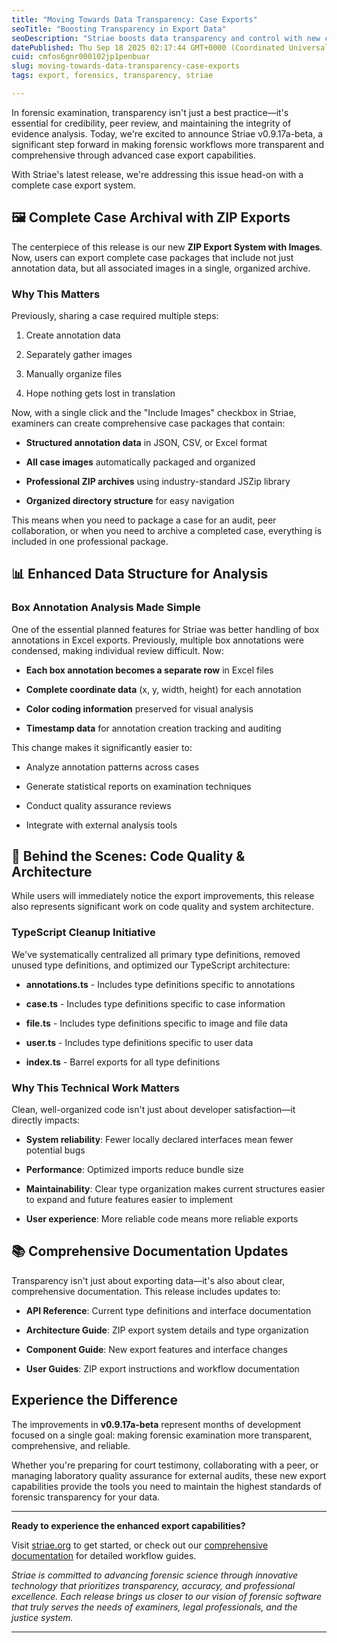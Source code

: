 ```yaml
---
title: "Moving Towards Data Transparency: Case Exports"
seoTitle: "Boosting Transparency in Export Data"
seoDescription: "Striae boosts data transparency and control with new case export features (ZIP, structured data, documentation)"
datePublished: Thu Sep 18 2025 02:17:44 GMT+0000 (Coordinated Universal Time)
cuid: cmfos6gnr000102jp1penbuar
slug: moving-towards-data-transparency-case-exports
tags: export, forensics, transparency, striae

---
```


In forensic examination, transparency isn't just a best practice—it's essential for credibility, peer review, and maintaining the integrity of evidence analysis. Today, we're excited to announce Striae v0.9.17a-beta, a significant step forward in making forensic workflows more transparent and comprehensive through advanced case export capabilities.

With Striae's latest release, we're addressing this issue head-on with a complete case export system.

## 🖼️ Complete Case Archival with ZIP Exports

The centerpiece of this release is our new **ZIP Export System with Images**. Now, users can export complete case packages that include not just annotation data, but all associated images in a single, organized archive.

### Why This Matters

Previously, sharing a case required multiple steps:

1. Create annotation data
    
2. Separately gather images
    
3. Manually organize files
    
4. Hope nothing gets lost in translation
    

Now, with a single click and the "Include Images" checkbox in Striae, examiners can create comprehensive case packages that contain:

* **Structured annotation data** in JSON, CSV, or Excel format
    
* **All case images** automatically packaged and organized
    
* **Professional ZIP archives** using industry-standard JSZip library
    
* **Organized directory structure** for easy navigation
    

This means when you need to package a case for an audit, peer collaboration, or when you need to archive a completed case, everything is included in one professional package.

## 📊 Enhanced Data Structure for Analysis

### Box Annotation Analysis Made Simple

One of the essential planned features for Striae was better handling of box annotations in Excel exports. Previously, multiple box annotations were condensed, making individual review difficult. Now:

* **Each box annotation becomes a separate row** in Excel files
    
* **Complete coordinate data** (x, y, width, height) for each annotation
    
* **Color coding information** preserved for visual analysis
    
* **Timestamp data** for annotation creation tracking and auditing
    

This change makes it significantly easier to:

* Analyze annotation patterns across cases
    
* Generate statistical reports on examination techniques
    
* Conduct quality assurance reviews
    
* Integrate with external analysis tools
    

## 🧹 Behind the Scenes: Code Quality & Architecture

While users will immediately notice the export improvements, this release also represents significant work on code quality and system architecture.

### TypeScript Cleanup Initiative

We've systematically centralized all primary type definitions, removed unused type definitions, and optimized our TypeScript architecture:

* **annotations.ts** - Includes type definitions specific to annotations
    
* **case.ts** - Includes type definitions specific to case information
    
* **file.ts** - Includes type definitions specific to image and file data
    
* **user.ts** - Includes type definitions specific to user data
    
* **index.ts** - Barrel exports for all type definitions
    

### Why This Technical Work Matters

Clean, well-organized code isn't just about developer satisfaction—it directly impacts:

* **System reliability**: Fewer locally declared interfaces mean fewer potential bugs
    
* **Performance**: Optimized imports reduce bundle size
    
* **Maintainability**: Clear type organization makes current structures easier to expand and future features easier to implement
    
* **User experience**: More reliable code means more reliable exports
    

## 📚 Comprehensive Documentation Updates

Transparency isn't just about exporting data—it's also about clear, comprehensive documentation. This release includes updates to:

* **API Reference**: Current type definitions and interface documentation
    
* **Architecture Guide**: ZIP export system details and type organization
    
* **Component Guide**: New export features and interface changes
    
* **User Guides**: ZIP export instructions and workflow documentation
    

## Experience the Difference

The improvements in **v0.9.17a-beta** represent months of development focused on a single goal: making forensic examination more transparent, comprehensive, and reliable.

Whether you're preparing for court testimony, collaborating with a peer, or managing laboratory quality assurance for external audits, these new export capabilities provide the tools you need to maintain the highest standards of forensic transparency for your data.

---

**Ready to experience the enhanced export capabilities?**

Visit [striae.org](http://striae.org) to get started, or check out our [comprehensive documentation](https://developers.striae.org/striae-dev/get-started/document-index) for detailed workflow guides.

*Striae is committed to advancing forensic science through innovative technology that prioritizes transparency, accuracy, and professional excellence. Each release brings us closer to our vision of forensic software that truly serves the needs of examiners, legal professionals, and the justice system.*

---